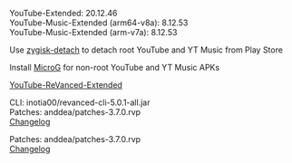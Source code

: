 YouTube-Extended: 20.12.46  
YouTube-Music-Extended (arm64-v8a): 8.12.53  
YouTube-Music-Extended (arm-v7a): 8.12.53  

Use [zygisk-detach](https://github.com/j-hc/zygisk-detach) to detach root YouTube and YT Music from Play Store  

Install [MicroG](https://github.com/WSTxda/MicroG-RE/releases) for non-root YouTube and YT Music APKs  

[YouTube-ReVanced-Extended](https://github.com/MANCrimSon/YouTube-ReVanced-Extended)
  
CLI: inotia00/revanced-cli-5.0.1-all.jar  
Patches: anddea/patches-3.7.0.rvp  
[Changelog](https://github.com/anddea/revanced-patches/releases/tag/v3.7.0)

Patches: anddea/patches-3.7.0.rvp  
[Changelog](https://github.com/anddea/revanced-patches/releases/tag/v3.7.0)  
